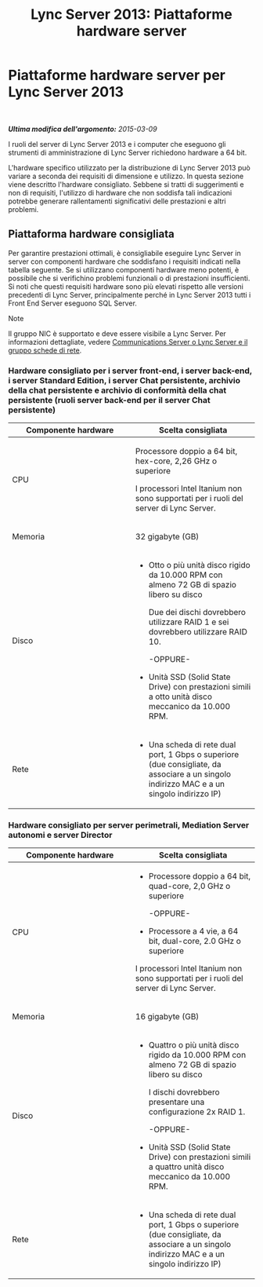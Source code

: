 ﻿---
title: 'Lync Server 2013: Piattaforme hardware server'
TOCTitle: Piattaforme hardware server
ms:assetid: c964c1c0-0153-472b-88ad-a38866e0df0c
ms:mtpsurl: https://technet.microsoft.com/it-it/library/Gg398835(v=OCS.15)
ms:contentKeyID: 49301973
ms.date: 08/24/2015
mtps_version: v=OCS.15
ms.translationtype: HT
---

# Piattaforme hardware server per Lync Server 2013

 

_**Ultima modifica dell'argomento:** 2015-03-09_

I ruoli del server di Lync Server 2013 e i computer che eseguono gli strumenti di amministrazione di Lync Server richiedono hardware a 64 bit.

L'hardware specifico utilizzato per la distribuzione di Lync Server 2013 può variare a seconda dei requisiti di dimensione e utilizzo. In questa sezione viene descritto l'hardware consigliato. Sebbene si tratti di suggerimenti e non di requisiti, l'utilizzo di hardware che non soddisfa tali indicazioni potrebbe generare rallentamenti significativi delle prestazioni e altri problemi.

## Piattaforma hardware consigliata

Per garantire prestazioni ottimali, è consigliabile eseguire Lync Server in server con componenti hardware che soddisfano i requisiti indicati nella tabella seguente. Se si utilizzano componenti hardware meno potenti, è possibile che si verifichino problemi funzionali o di prestazioni insufficienti. Si noti che questi requisiti hardware sono più elevati rispetto alle versioni precedenti di Lync Server, principalmente perché in Lync Server 2013 tutti i Front End Server eseguono SQL Server.


> [!NOTE]
> Il gruppo NIC è supportato e deve essere visibile a Lync Server. Per informazioni dettagliate, vedere <A href="http://go.microsoft.com/fwlink/p/?linkid=389910">Communications Server o Lync Server e il gruppo schede di rete</A>.



### Hardware consigliato per i server front-end, i server back-end, i server Standard Edition, i server Chat persistente, archivio della chat persistente e archivio di conformità della chat persistente (ruoli server back-end per il server Chat persistente)

<table>
<colgroup>
<col style="width: 50%" />
<col style="width: 50%" />
</colgroup>
<thead>
<tr class="header">
<th>Componente hardware</th>
<th>Scelta consigliata</th>
</tr>
</thead>
<tbody>
<tr class="odd">
<td><p>CPU</p></td>
<td><p>Processore doppio a 64 bit, hex-core, 2,26 GHz o superiore</p>
<p>I processori Intel Itanium non sono supportati per i ruoli del server di Lync Server.</p></td>
</tr>
<tr class="even">
<td><p>Memoria</p></td>
<td><p>32 gigabyte (GB)</p></td>
</tr>
<tr class="odd">
<td><p>Disco</p></td>
<td><ul>
<li><p>Otto o più unità disco rigido da 10.000 RPM con almeno 72 GB di spazio libero su disco</p>
<p>Due dei dischi dovrebbero utilizzare RAID 1 e sei dovrebbero utilizzare RAID 10.</p>
<p>-OPPURE-</p></li>
<li><p>Unità SSD (Solid State Drive) con prestazioni simili a otto unità disco meccanico da 10.000 RPM.</p></li>
</ul></td>
</tr>
<tr class="even">
<td><p>Rete</p></td>
<td><ul>
<li><p>Una scheda di rete dual port, 1 Gbps o superiore (due consigliate, da associare a un singolo indirizzo MAC e a un singolo indirizzo IP)</p></li>
</ul></td>
</tr>
</tbody>
</table>


### Hardware consigliato per server perimetrali, Mediation Server autonomi e server Director

<table>
<colgroup>
<col style="width: 50%" />
<col style="width: 50%" />
</colgroup>
<thead>
<tr class="header">
<th>Componente hardware</th>
<th>Scelta consigliata</th>
</tr>
</thead>
<tbody>
<tr class="odd">
<td><p>CPU</p></td>
<td><ul>
<li><p>Processore doppio a 64 bit, quad-core, 2,0 GHz o superiore</p>
<p>-OPPURE-</p></li>
<li><p>Processore a 4 vie, a 64 bit, dual-core, 2.0 GHz o superiore</p></li>
</ul>
<p>I processori Intel Itanium non sono supportati per i ruoli del server di Lync Server.</p></td>
</tr>
<tr class="even">
<td><p>Memoria</p></td>
<td><p>16 gigabyte (GB)</p></td>
</tr>
<tr class="odd">
<td><p>Disco</p></td>
<td><ul>
<li><p>Quattro o più unità disco rigido da 10.000 RPM con almeno 72 GB di spazio libero su disco</p>
<p>I dischi dovrebbero presentare una configurazione 2x RAID 1.</p>
<p>-OPPURE-</p></li>
<li><p>Unità SSD (Solid State Drive) con prestazioni simili a quattro unità disco meccanico da 10.000 RPM.</p></li>
</ul></td>
</tr>
<tr class="even">
<td><p>Rete</p></td>
<td><ul>
<li><p>Una scheda di rete dual port, 1 Gbps o superiore (due consigliate, da associare a un singolo indirizzo MAC e a un singolo indirizzo IP)</p></li>
</ul></td>
</tr>
</tbody>
</table>

